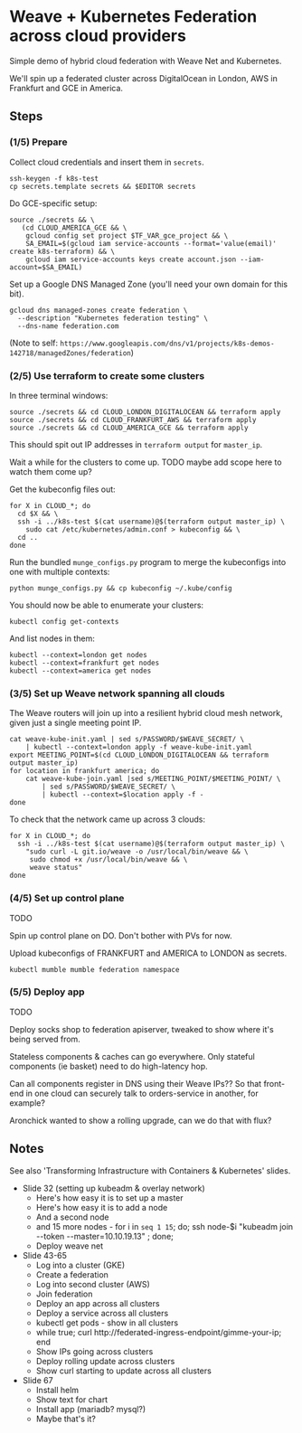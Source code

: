 # Weave + Kubernetes Federation across cloud providers

Simple demo of hybrid cloud federation with Weave Net and Kubernetes.

We'll spin up a federated cluster across DigitalOcean in London, AWS in Frankfurt and GCE in America.

## Steps

### (1/5) Prepare

Collect cloud credentials and insert them in `secrets`.

```
ssh-keygen -f k8s-test
cp secrets.template secrets && $EDITOR secrets
```

Do GCE-specific setup:
```
source ./secrets && \
   (cd CLOUD_AMERICA_GCE && \
    gcloud config set project $TF_VAR_gce_project && \
    SA_EMAIL=$(gcloud iam service-accounts --format='value(email)' create k8s-terraform) && \
    gcloud iam service-accounts keys create account.json --iam-account=$SA_EMAIL)
```

Set up a Google DNS Managed Zone (you'll need your own domain for this bit).
```
gcloud dns managed-zones create federation \
  --description "Kubernetes federation testing" \
  --dns-name federation.com
```

(Note to self: `https://www.googleapis.com/dns/v1/projects/k8s-demos-142718/managedZones/federation`)

### (2/5) Use terraform to create some clusters

In three terminal windows:

```
source ./secrets && cd CLOUD_LONDON_DIGITALOCEAN && terraform apply
source ./secrets && cd CLOUD_FRANKFURT_AWS && terraform apply
source ./secrets && cd CLOUD_AMERICA_GCE && terraform apply
```

This should spit out IP addresses in `terraform output` for `master_ip`.

Wait a while for the clusters to come up. TODO maybe add scope here to watch them come up?

Get the kubeconfig files out:

```
for X in CLOUD_*; do
  cd $X && \
  ssh -i ../k8s-test $(cat username)@$(terraform output master_ip) \
    sudo cat /etc/kubernetes/admin.conf > kubeconfig && \
  cd ..
done
```

Run the bundled `munge_configs.py` program to merge the kubeconfigs into one with multiple contexts:
```
python munge_configs.py && cp kubeconfig ~/.kube/config
```

You should now be able to enumerate your clusters:
```
kubectl config get-contexts
```

And list nodes in them:
```
kubectl --context=london get nodes
kubectl --context=frankfurt get nodes
kubectl --context=america get nodes
```

### (3/5) Set up Weave network spanning all clouds

The Weave routers will join up into a resilient hybrid cloud mesh network, given just a single meeting point IP.

```
cat weave-kube-init.yaml | sed s/PASSWORD/$WEAVE_SECRET/ \
    | kubectl --context=london apply -f weave-kube-init.yaml
export MEETING_POINT=$(cd CLOUD_LONDON_DIGITALOCEAN && terraform output master_ip)
for location in frankfurt america; do
    cat weave-kube-join.yaml |sed s/MEETING_POINT/$MEETING_POINT/ \
        | sed s/PASSWORD/$WEAVE_SECRET/ \
        | kubectl --context=$location apply -f -
done
```

To check that the network came up across 3 clouds:
```
for X in CLOUD_*; do
  ssh -i ../k8s-test $(cat username)@$(terraform output master_ip) \
    "sudo curl -L git.io/weave -o /usr/local/bin/weave && \
     sudo chmod +x /usr/local/bin/weave && \
     weave status"
done
```

### (4/5) Set up control plane

TODO

Spin up control plane on DO.
Don't bother with PVs for now.

Upload kubeconfigs of FRANKFURT and AMERICA to LONDON as secrets.

```
kubectl mumble mumble federation namespace
```

### (5/5) Deploy app

TODO

Deploy socks shop to federation apiserver, tweaked to show where it's being served from.

Stateless components & caches can go everywhere.
Only stateful components (ie basket) need to do high-latency hop.

Can all components register in DNS using their Weave IPs??
So that front-end in one cloud can securely talk to orders-service in another, for example?

Aronchick wanted to show a rolling upgrade, can we do that with flux?


## Notes

See also 'Transforming Infrastructure with Containers & Kubernetes' slides.

* Slide 32 (setting up kubeadm & overlay network)
    * Here's how easy it is to set up a master
    * Here's how easy it is to add a node
    * And a second node
    * and 15 more nodes - for i in `seq 1 15`; do; ssh node-$i "kubeadm join --token <foo> --master=10.10.19.13" ; done;
    * Deploy weave net
* Slide 43-65
    * Log into a cluster (GKE)
    * Create a federation
    * Log into second cluster (AWS)
    * Join federation
    * Deploy an app across all clusters
    * Deploy a service across all clusters
    * kubectl get pods - show in all clusters
    * <new window> while true; curl http://federated-ingress-endpoint/gimme-your-ip; end
    * Show IPs going across clusters
    * Deploy rolling update across clusters
    * Show curl starting to update across all clusters
* Slide 67
    * Install helm
    * Show text for chart
    * Install app (mariadb? mysql?)
    * Maybe that's it?
